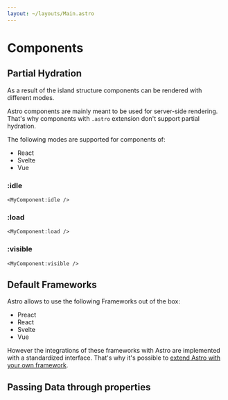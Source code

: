 ```yaml
---
layout: ~/layouts/Main.astro
---
```


# Components

## Partial Hydration

As a result of the island structure components can be rendered with different modes.

Astro components are mainly meant to be used for server-side rendering. That's why components with `.astro` extension don't support partial hydration.

The following modes are supported for components of:
- React
- Svelte
- Vue

### :idle

`<MyComponent:idle />`

### :load
`<MyComponent:load />`

### :visible
`<MyComponent:visible />`


## Default Frameworks
Astro allows to use the following Frameworks out of the box:
- Preact
- React
- Svelte
- Vue


However the integrations of these frameworks with Astro are implemented with a standardized interface. That's why it's possible to [extend Astro with your own framework](https://9df26f6f-108b-4c28-b959-a7e527d38198.vscode-webview-test.com/vscode-resource/file///Users/jan-martinfruehwacht/Dendron/personal/technology/tech.astro.documentation.extend.framework.md).

## Passing Data through properties
